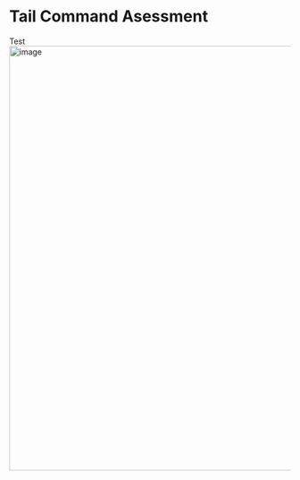# Tail Command Asessment
Test
<img width="760" alt="image" src="https://github.com/codeX1616/TailCommandAsessment/assets/35308117/2f9cd901-d878-418f-ba0f-e4f64a558eb9">
